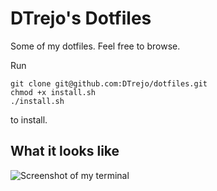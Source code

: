 # DTrejo's Dotfiles

Some of my dotfiles. Feel free to browse.

Run

    git clone git@github.com:DTrejo/dotfiles.git
    chmod +x install.sh
    ./install.sh

to install.

## What it looks like

![Screenshot of my terminal](https://dl.dropbox.com/u/10047/dotfiles-preview.png "DTrejo's terminal")
